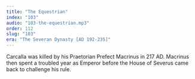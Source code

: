 ```yaml
---
title: "The Equestrian"
index: "103"
audio: "103-the-equestrian.mp3"
order: 112
slug: "103"
era: "The Severan Dynasty [AD 192-235]"
---
```


Carcalla was killed by his Praetorian Prefect Macrinus in 217 AD. Macrinus then spent a troubled year as Emperor before the House of Severus came back to challenge his rule.


